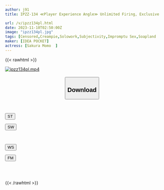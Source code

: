 ```yaml
---
author: j91
title: IPZZ-134 ≪Player Experience Angle≫ Unlimited Firing, Exclusive "Momo Sakura" Girl, Virtual Instant Sex, Continuous Creampie Soap, 14 Shots! ?

url: /v/ipzz134pl.html
date: 2023-11-10T02:50:00Z
image: "ipzz134pl.jpg"
tags: [Censored,Creampie,Solowork,Subjectivity,Impromptu Sex,Soapland	 ]
maker: [IDEA POCKET]
actress: [Sakura Momo  ]
---
```



{{< rawhtml >}}

<div class="video" data-videoid="vB8120ZoOzT2d8">
    <a href="javascript:;">
        <img src="https://my.j91.asia/v/ipzz134pl.jpg" width="WIDTH" height="HEIGHT" alt="ipzz134pl.mp4" loading="lazy">
    </a>
</div>

<script type="text/javascript" src="https://j91.asia/asset/on-demand-st.js"></script>

<br>
  <link rel="stylesheet" href="https://j91.asia/asset/bs5.css">
  
  <center>
  <button class="btn btn-primary" type="button" data-bs-toggle="collapse" data-bs-target=".multi-collapse" aria-expanded="false" aria-controls="multiCollapseExample1 multiCollapseExample2"><h2>Download</h2></button></center>
</p>
<div class="row">
  <div class="col">
    <div class="collapse multi-collapse" id="multiCollapseExample1">
      <div class="card card-body">
	      	      <br>
<div class="buttons">  
<p><a href="https://streamtape.to/v/vB8120ZoOzT2d8" target="_blank"><button class="btn-hover color-3"><i class="fa fa-download"></i> ST</button></a></p>
<p><a href="https://sfastwish.com/rnledrth1qem" target="_blank"><button class="btn-hover color-2"><i class="fa fa-download"></i> SW</button></a></p></div>
    </div>
  </div>
</div>
  <div class="col">
    <div class="collapse multi-collapse" id="multiCollapseExample2">
      <div class="card card-body">
	      <br>
<div class="buttons">
<p><a href="javascript:;" target="_blank"><button class="btn-hover color-9"><i class="fa fa-download"></i> WS</button></a></p>
<p><a href="javascript:;" target="_blank"><button class="btn-hover color-8"><i class="fa fa-download"></i> FM</button></a></p></div>
<br><br>
      </div>
    </div>
  </div>
</div>

{{< /rawhtml >}}
